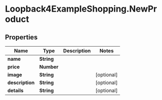 # Loopback4ExampleShopping.NewProduct

## Properties

Name | Type | Description | Notes
------------ | ------------- | ------------- | -------------
**name** | **String** |  | 
**price** | **Number** |  | 
**image** | **String** |  | [optional] 
**description** | **String** |  | [optional] 
**details** | **String** |  | [optional] 


